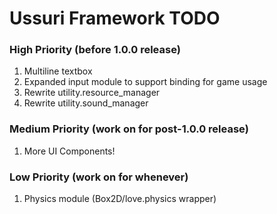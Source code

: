 # Ussuri Framework **TODO**

>
### High Priority (before 1.0.0 release)
1. Multiline textbox
2. Expanded input module to support binding for game usage
3. Rewrite utility.resource_manager
4. Rewrite utility.sound_manager

>
### Medium Priority (work on for post-1.0.0 release)
1. More UI Components!

>
### Low Priority (work on for whenever)
1. Physics module (Box2D/love.physics wrapper)
